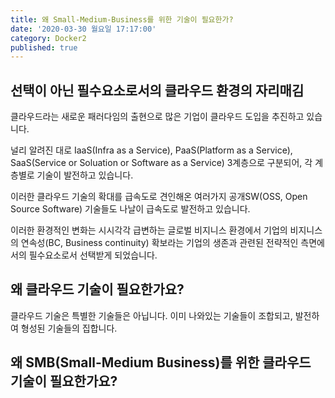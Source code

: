 ```yaml
---
title: 왜 Small-Medium-Business를 위한 기술이 필요한가?
date: '2020-03-30 월요일 17:17:00'
category: Docker2
published: true
---
```


## 선택이 아닌 필수요소로서의 클라우드 환경의 자리매김

클라우드라는 새로운 패러다임의 출현으로 많은 기업이 클라우드 도입을 추진하고 있습니다.

널리 알려진 대로 IaaS(Infra as a Service), PaaS(Platform as a Service), SaaS(Service or Soluation or Software as a Service) 3계층으로 구분되어, 각 계층별로 기술이 발전하고 있습니다.

이러한 클라우드 기술의 확대를 급속도로 견인해온 여러가지 공개SW(OSS, Open Source Software) 기술들도 나날이 급속도로 발전하고 있습니다.

이러한 환경적인 변화는 시시각각 급변하는 글로벌 비지니스 환경에서 기업의 비지니스의 연속성(BC, Business continuity) 확보라는 기업의 생존과 관련된 전략적인 측면에서의 필수요소로서 선택받게 되었습니다. 


## 왜 클라우드 기술이 필요한가요?

클라우드 기술은 특별한 기술들은 아닙니다. 
이미 나와있는 기술들이 조합되고, 발전하여 형성된 기술들의 집합니다.



## 왜 SMB(Small-Medium Business)를 위한 클라우드 기술이 필요한가요? ##
